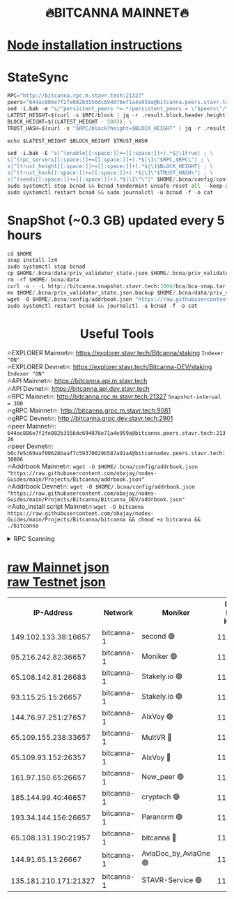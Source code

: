 <h1 align="center"> 🔥BITCANNA MAINNET🔥</h1>


[Node installation instructions](https://github.com/obajay/nodes-Guides/tree/main/Projects/Bitcanna)
=

# StateSync
```python
RPC="http://bitcanna.rpc.m.stavr.tech:21327"
peers="644ac886e7f2fe082b3556dc694076e71a4e959a@bitcanna.peers.stavr.tech:21326"
sed -i.bak -e "s/^persistent_peers *=.*/persistent_peers = \"$peers\"/" $HOME/.bcna/config/config.toml
LATEST_HEIGHT=$(curl -s $RPC/block | jq -r .result.block.header.height); \
BLOCK_HEIGHT=$((LATEST_HEIGHT - 500)); \
TRUST_HASH=$(curl -s "$RPC/block?height=$BLOCK_HEIGHT" | jq -r .result.block_id.hash)

echo $LATEST_HEIGHT $BLOCK_HEIGHT $TRUST_HASH

sed -i.bak -E "s|^(enable[[:space:]]+=[[:space:]]+).*$|\1true| ; \
s|^(rpc_servers[[:space:]]+=[[:space:]]+).*$|\1\"$RPC,$RPC\"| ; \
s|^(trust_height[[:space:]]+=[[:space:]]+).*$|\1$BLOCK_HEIGHT| ; \
s|^(trust_hash[[:space:]]+=[[:space:]]+).*$|\1\"$TRUST_HASH\"| ; \
s|^(seeds[[:space:]]+=[[:space:]]+).*$|\1\"\"|" $HOME/.bcna/config/config.toml
sudo systemctl stop bcnad && bcnad tendermint unsafe-reset-all --keep-addr-book
sudo systemctl restart bcnad && sudo journalctl -u bcnad -f -o cat
```
# SnapShot (~0.3 GB) updated every 5 hours
```python
cd $HOME
snap install lz4
sudo systemctl stop bcnad
cp $HOME/.bcna/data/priv_validator_state.json $HOME/.bcna/priv_validator_state.json.backup
rm -rf $HOME/.bcna/data
curl -o - -L http://bitcanna.snapshot.stavr.tech:1004/bca/bca-snap.tar.lz4 | lz4 -c -d - | tar -x -C $HOME/.bcna --strip-components 2
mv $HOME/.bcna/priv_validator_state.json.backup $HOME/.bcna/data/priv_validator_state.json
wget -O $HOME/.bcna/config/addrbook.json "https://raw.githubusercontent.com/obajay/nodes-Guides/main/Projects/Bitcanna/addrbook.json"
sudo systemctl restart bcnad && journalctl -u bcnad -f -o cat
```

 <h1 align="center"> Useful Tools</h1>

🔥EXPLORER Mainnet🔥:    https://explorer.stavr.tech/Bitcanna/staking          `Indexer "ON"` \
🔥EXPLORER Devnet🔥:     https://explorer.stavr.tech/Bitcanna-DEV/staking     `Indexer "ON"` \
🔥API Mainnet🔥:         https://bitcanna.api.m.stavr.tech \
🔥API Devnet🔥:          https://bitcanna.api.dev.stavr.tech \
🔥RPC Mainnet🔥:         http://bitcanna.rpc.m.stavr.tech:21327         `Snapshot-interval = 300` \
🔥gRPC Mainnet🔥:        http://bitcanna.grpc.m.stavr.tech:9081 \
🔥gRPC Devnet🔥:         http://bitcanna.grpc.dev.stavr.tech:2901 \
🔥peer Mainnet🔥:        `644ac886e7f2fe082b3556dc694076e71a4e959a@bitcanna.peers.stavr.tech:21326` \
🔥peer Devnet🔥:         `b0c7e5c69aaf00626baaf7c59370029b587a91a4@bitcannadev.peers.stavr.tech:30006` \
🔥Addrbook Mainnet🔥:    ```wget -O $HOME/.bcna/config/addrbook.json "https://raw.githubusercontent.com/obajay/nodes-Guides/main/Projects/Bitcanna/addrbook.json"``` \
🔥Addrbook Devnet🔥:    ```wget -O $HOME/.bcna/config/addrbook.json "https://raw.githubusercontent.com/obajay/nodes-Guides/main/Projects/Bitcanna/Bitcanna_DEV/addrbook.json"``` \
🔥Auto_install script Mainnet🔥:```wget -O bitcanna https://raw.githubusercontent.com/obajay/nodes-Guides/main/Projects/Bitcanna/bitcanna && chmod +x bitcanna && ./bitcanna```



<details>
<summary>RPC Scanning</summary>

<h2 align="center"> We scan nodes in real time every 4 hours. And we provide the final result of RPC endpoints.
We cannot influence the operation of these nodes in any way. </h2>


```python
If Voting Power is higher than 0 --> then the Node is a validator of the network and may be subject to attack and be a potential threat to the chain.
```
```python
We marked such validators with a red symbol
```

</details>

[raw Mainnet json](https://rpc-check.bcam.stavr.tech/bcam/rpc-bcam-result.json) \
[raw Testnet json](https://github.com/obajay/StateSync-snapshots/tree/main/Projects/Bitcanna/Rpc-Check-Testnet)
=



<table><tr><th>IP-Address</th><th>Network</th><th>Moniker</th><th>Latest Block Height</th><th>Earliest Block Height</th><th>Catching Up</th><th>Tx Index</th><th>Voting Power</th><th>Scan Time</th></tr><tr><td>149.102.133.38:16657</td><td>bitcanna-1</td><td>second 🟢</td><td>11812345</td><td>1</td><td>False</td><td>on</td><td>0</td><td>2023-12-24T03:24:55.498690668UTC</td></tr><tr><td>95.216.242.82:36657</td><td>bitcanna-1</td><td>Moniker 🟢</td><td>11812335</td><td>5776907</td><td>False</td><td>on</td><td>0</td><td>2023-12-24T03:24:00.913295718UTC</td></tr><tr><td>65.108.142.81:26683</td><td>bitcanna-1</td><td>Stakely.io 🟢</td><td>11812339</td><td>6152001</td><td>False</td><td>on</td><td>0</td><td>2023-12-24T03:24:22.470950001UTC</td></tr><tr><td>93.115.25.15:26657</td><td>bitcanna-1</td><td>Stakely.io 🟢</td><td>11812338</td><td>6520001</td><td>False</td><td>on</td><td>0</td><td>2023-12-24T03:24:16.048286203UTC</td></tr><tr><td>144.76.97.251:27657</td><td>bitcanna-1</td><td>AlxVoy 🟢</td><td>11812343</td><td>8805201</td><td>False</td><td>on</td><td>0</td><td>2023-12-24T03:24:45.725940576UTC</td></tr><tr><td>65.109.155.238:33657</td><td>bitcanna-1</td><td>MultVR 🔴</td><td>11812340</td><td>9933415</td><td>False</td><td>on</td><td>350274</td><td>2023-12-24T03:24:29.393816228UTC</td></tr><tr><td>65.109.93.152:26357</td><td>bitcanna-1</td><td>AlxVoy 🔴</td><td>11812345</td><td>10824001</td><td>False</td><td>on</td><td>1391603</td><td>2023-12-24T03:24:56.031441712UTC</td></tr><tr><td>161.97.150.65:26657</td><td>bitcanna-1</td><td>New_peer 🟢</td><td>11812339</td><td>11334001</td><td>False</td><td>on</td><td>0</td><td>2023-12-24T03:24:22.868518974UTC</td></tr><tr><td>185.144.99.40:46657</td><td>bitcanna-1</td><td>cryptech 🟢</td><td>11812335</td><td>11528001</td><td>False</td><td>on</td><td>0</td><td>2023-12-24T03:23:58.395535698UTC</td></tr><tr><td>193.34.144.156:26657</td><td>bitcanna-1</td><td>Paranorm 🟢</td><td>11812341</td><td>11645501</td><td>False</td><td>on</td><td>0</td><td>2023-12-24T03:24:34.136850174UTC</td></tr><tr><td>65.108.131.190:21957</td><td>bitcanna-1</td><td>bitcanna 🔴</td><td>11812341</td><td>11712341</td><td>False</td><td>on</td><td>408567</td><td>2023-12-24T03:24:33.835727630UTC</td></tr><tr><td>144.91.65.13:26667</td><td>bitcanna-1</td><td>AviaDoc_by_AviaOne 🟢</td><td>11812341</td><td>11809001</td><td>False</td><td>on</td><td>0</td><td>2023-12-24T03:24:40.905513400UTC</td></tr><tr><td>135.181.210.171:21327</td><td>bitcanna-1</td><td>STAVR-Service 🟢</td><td>11812343</td><td>11809001</td><td>False</td><td>on</td><td>0</td><td>2023-12-24T03:24:45.397051762UTC</td></tr></table>
